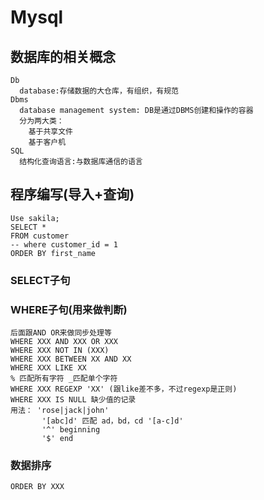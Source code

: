 # Mysql
## 数据库的相关概念
    Db
      database:存储数据的大仓库，有组织，有规范
    Dbms
      database management system: DB是通过DBMS创建和操作的容器
      分为两大类：
        基于共享文件
        基于客户机
    SQL
      结构化查询语言:与数据库通信的语言
      
## 程序编写(导入+查询)
    Use sakila;
    SELECT *
    FROM customer
    -- where customer_id = 1
    ORDER BY first_name
### SELECT子句
### WHERE子句(用来做判断)
    后面跟AND OR来做同步处理等
    WHERE XXX AND XXX OR XXX
    WHERE XXX NOT IN (XXX)
    WHERE XXX BETWEEN XX AND XX
    WHERE XXX LIKE XX
    % 匹配所有字符 _匹配单个字符
    WHERE XXX REGEXP 'XX' (跟like差不多，不过regexp是正则)
    WHERE XXX IS NULL 缺少值的记录
    用法： 'rose|jack|john'
           '[abc]d' 匹配 ad，bd，cd '[a-c]d'
           '^' beginning
           '$' end
           
 ### 数据排序
    ORDER BY XXX
    
